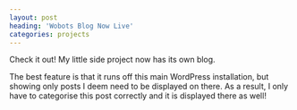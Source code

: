 ```yaml
---
layout: post
heading: 'Wobots Blog Now Live'
categories: projects
---
```


Check it out! My little side project now has its own blog.

The best feature is that it runs off this main WordPress installation, but showing only posts I deem need to be displayed on there. As a result, I only have to categorise this post correctly and it is displayed there as well!
